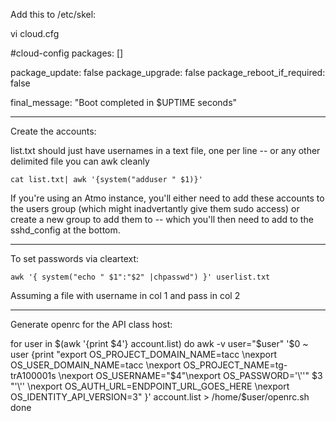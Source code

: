 Add this to /etc/skel:

vi cloud.cfg

#cloud-config
packages: []

package_update: false
package_upgrade: false
package_reboot_if_required: false

final_message: "Boot completed in $UPTIME seconds"

------------------

Create the accounts:

list.txt should just have usernames in a text file, one per line -- or any other delimited file you can awk cleanly

`cat list.txt| awk '{system("adduser " $1)}'`  

If you're using an Atmo instance, you'll either need to add these accounts to the users group (which might inadvertantly give them sudo access) or create a new group to add them to -- which you'll then need to add to the sshd_config at the bottom.

-----------------
To set passwords via cleartext:

`awk '{ system("echo " $1":"$2" |chpasswd") }' userlist.txt`

Assuming a file with username in col 1 and pass in col 2

-----------------
Generate openrc for the API class host:

for user in $(awk '{print $4'} account.list)
do
  awk -v user="$user" '$0 ~ user {print "export OS_PROJECT_DOMAIN_NAME=tacc \nexport OS_USER_DOMAIN_NAME=tacc \nexport OS_PROJECT_NAME=tg-trA100001s \nexport OS_USERNAME="$4"\nexport OS_PASSWORD='\''" $3 "'\'' \nexport OS_AUTH_URL=ENDPOINT_URL_GOES_HERE \nexport OS_IDENTITY_API_VERSION=3" }' account.list > /home/$user/openrc.sh
done


